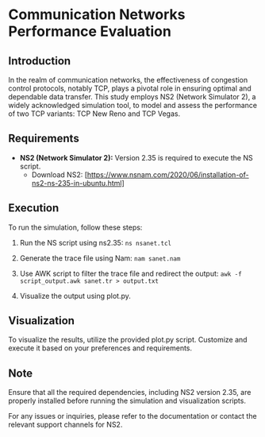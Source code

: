 # Communication Networks Performance Evaluation

## Introduction
In the realm of communication networks, the effectiveness of congestion control protocols, notably TCP, plays a pivotal role in ensuring optimal and dependable data transfer. This study employs NS2 (Network Simulator 2), a widely acknowledged simulation tool, to model and assess the performance of two TCP variants: TCP New Reno and TCP Vegas.

## Requirements
- **NS2 (Network Simulator 2):** Version 2.35 is required to execute the NS script.
  - Download NS2: [https://www.nsnam.com/2020/06/installation-of-ns2-ns-235-in-ubuntu.html]

## Execution
To run the simulation, follow these steps:

1. Run the NS script using ns2.35:
`ns nsanet.tcl`

2. Generate the trace file using Nam:
`nam sanet.nam`

3. Use AWK script to filter the trace file and redirect the output:
`awk -f script_output.awk sanet.tr > output.txt`


4. Visualize the output using plot.py.

## Visualization
To visualize the results, utilize the provided plot.py script. Customize and execute it based on your preferences and requirements.

## Note
Ensure that all the required dependencies, including NS2 version 2.35, are properly installed before running the simulation and visualization scripts.

For any issues or inquiries, please refer to the documentation or contact the relevant support channels for NS2.
